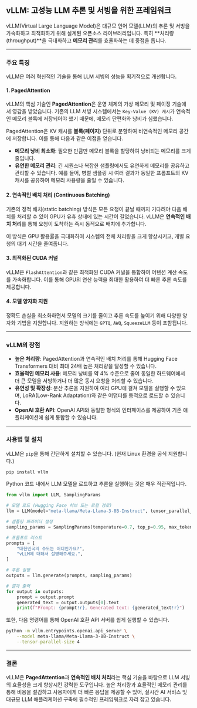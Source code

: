 ## vLLM: 고성능 LLM 추론 및 서빙을 위한 프레임워크

vLLM(Virtual Large Language Model)은 대규모 언어 모델(LLM)의 추론 및 서빙을 가속화하고 최적화하기 위해 설계된 오픈소스 라이브러리입니다. 특히 \*\*처리량(throughput)\*\*을 극대화하고 **메모리 관리**를 효율화하는 데 중점을 둡니다.

---

### 주요 특징

vLLM은 여러 혁신적인 기술을 통해 LLM 서빙의 성능을 획기적으로 개선합니다.

#### **1. PagedAttention**

vLLM의 핵심 기술인 **PagedAttention**은 운영 체제의 가상 메모리 및 페이징 기술에서 영감을 받았습니다. 기존의 LLM 서빙 시스템에서는 `Key-Value (KV) 캐시`가 연속적인 메모리 블록에 저장되어야 했기 때문에, 메모리 단편화와 낭비가 심했습니다.

PagedAttention은 KV 캐시를 **블록(페이지)** 단위로 분할하여 비연속적인 메모리 공간에 저장합니다. 이를 통해 다음과 같은 이점을 얻습니다.

- **메모리 낭비 최소화**: 필요한 만큼만 메모리 블록을 할당하여 낭비되는 메모리를 크게 줄입니다.
- **유연한 메모리 관리**: 긴 시퀀스나 복잡한 샘플링에서도 유연하게 메모리를 공유하고 관리할 수 있습니다. 예를 들어, 병렬 샘플링 시 여러 결과가 동일한 프롬프트의 KV 캐시를 공유하여 메모리 사용량을 줄일 수 있습니다.

#### **2. 연속적인 배치 처리 (Continuous Batching)**

기존의 정적 배치(static batching) 방식은 모든 요청이 끝날 때까지 기다려야 다음 배치를 처리할 수 있어 GPU가 유휴 상태에 있는 시간이 길었습니다. vLLM은 **연속적인 배치 처리**를 통해 요청이 도착하는 즉시 동적으로 배치에 추가합니다.

이 방식은 GPU 활용률을 극대화하여 시스템의 전체 처리량을 크게 향상시키고, 개별 요청의 대기 시간을 줄여줍니다.

#### **3. 최적화된 CUDA 커널**

vLLM은 `FlashAttention`과 같은 최적화된 CUDA 커널을 통합하여 어텐션 계산 속도를 가속화합니다. 이를 통해 GPU의 연산 능력을 최대한 활용하여 더 빠른 추론 속도를 제공합니다.

#### **4. 모델 양자화 지원**

정확도 손실을 최소화하면서 모델의 크기를 줄이고 추론 속도를 높이기 위해 다양한 양자화 기법을 지원합니다. 지원하는 방식에는 `GPTQ`, `AWQ`, `SqueezeLLM` 등이 포함됩니다.

---

### vLLM의 장점

- **높은 처리량**: PagedAttention과 연속적인 배치 처리를 통해 Hugging Face Transformers 대비 최대 24배 높은 처리량을 달성할 수 있습니다.
- **효율적인 메모리 사용**: 메모리 낭비를 약 4% 수준으로 줄여 동일한 하드웨어에서 더 큰 모델을 서빙하거나 더 많은 동시 요청을 처리할 수 있습니다.
- **유연성 및 확장성**: 분산 추론을 지원하여 여러 GPU에 걸쳐 모델을 실행할 수 있으며, LoRA(Low-Rank Adaptation)와 같은 어댑터를 동적으로 로드할 수 있습니다.
- **OpenAI 호환 API**: OpenAI API와 동일한 형식의 인터페이스를 제공하여 기존 애플리케이션에 쉽게 통합할 수 있습니다.

---

### 사용법 및 설치

vLLM은 `pip`을 통해 간단하게 설치할 수 있습니다. (현재 Linux 환경을 공식 지원합니다.)

```bash
pip install vllm
```

Python 코드 내에서 LLM 모델을 로드하고 추론을 실행하는 것은 매우 직관적입니다.

```python
from vllm import LLM, SamplingParams

# 모델 로드 (Hugging Face 허브 또는 로컬 경로)
llm = LLM(model="meta-llama/Meta-Llama-3-8B-Instruct", tensor_parallel_size=4)

# 샘플링 파라미터 설정
sampling_params = SamplingParams(temperature=0.7, top_p=0.95, max_tokens=1024)

# 프롬프트 리스트
prompts = [
    "대한민국의 수도는 어디인가요?",
    "vLLM에 대해서 설명해주세요.",
]

# 추론 실행
outputs = llm.generate(prompts, sampling_params)

# 결과 출력
for output in outputs:
    prompt = output.prompt
    generated_text = output.outputs[0].text
    print(f"Prompt: {prompt!r}, Generated text: {generated_text!r}")
```

또한, 다음 명령어를 통해 OpenAI 호환 API 서버를 쉽게 실행할 수 있습니다.

```bash
python -m vllm.entrypoints.openai.api_server \
    --model meta-llama/Meta-Llama-3-8B-Instruct \
    --tensor-parallel-size 4
```

---

### 결론

vLLM은 **PagedAttention**과 **연속적인 배치 처리**라는 핵심 기술을 바탕으로 LLM 서빙의 효율성을 크게 향상시킨 강력한 도구입니다. 높은 처리량과 효율적인 메모리 관리를 통해 비용을 절감하고 사용자에게 더 빠른 응답을 제공할 수 있어, 실시간 AI 서비스 및 대규모 LLM 애플리케이션 구축에 필수적인 프레임워크로 자리 잡고 있습니다.
